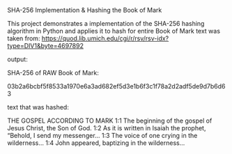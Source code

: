 SHA-256 Implementation & Hashing the Book of Mark

This project demonstrates a implementation of the SHA-256 hashing algorithm in Python and applies it to hash for entire Book of Mark text was taken from:
https://quod.lib.umich.edu/cgi/r/rsv/rsv-idx?type=DIV1&byte=4697892


output:

SHA-256 of RAW Book of Mark:

03b2a6bcbf5f8533a1970e6a3ad682ef5d3e1b6f3c1f78a2d2adf5de9d7b6d63

text that was hashed:

THE GOSPEL ACCORDING TO MARK
1:1 The beginning of the gospel of Jesus Christ, the Son of God.
1:2 As it is written in Isaiah the prophet, “Behold, I send my messenger...
1:3 The voice of one crying in the wilderness...
1:4 John appeared, baptizing in the wilderness...
